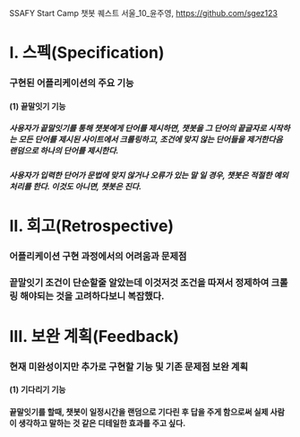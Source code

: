SSAFY Start Camp 챗봇 퀘스트
서울_10_윤주영, https://github.com/sgez123

# I. 스펙(Specification)
### 구현된 어플리케이션의 주요 기능
#### (1) 끝말잇기 기능
##### 사용자가 끝말잇기를 통해 챗봇에게 단어를 제시하면, 챗봇을 그 단어의 끝글자로 시작하는 모든 단어를 제시된 사이트에서 크롤링하고, 조건에 맞지 않는 단어들을 제거한다음 랜덤으로 하나의 단어를 제시한다.
##### 사용자가 입력한 단어가 문법에 맞지 않거나 오류가 있는 말 일 경우, 챗봇은 적절한 예외처리를 한다. 이것도 아니면, 챗봇은 진다.

# II. 회고(Retrospective)
### 어플리케이션 구현 과정에서의 어려움과 문제점
### 끝말잇기 조건이 단순할줄 알았는데 이것저것 조건을 따져서 정제하여 크롤링 해야되는 것을 고려하다보니 복잡했다.

# III. 보완 계획(Feedback)
### 현재 미완성이지만 추가로 구현할 기능 및 기존 문제점 보완 계획
#### (1) 기다리기 기능
#### 끝말잇기를 할때, 챗봇이 일정시간을 랜덤으로 기다린 후 답을 주게 함으로써 실제 사람이 생각하고 말하는 것 같은 디테일한 효과를 주고 싶다.
